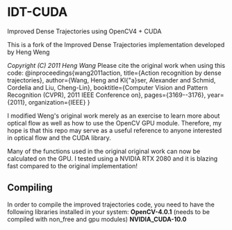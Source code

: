 # IDT-CUDA
Improved Dense Trajectories using OpenCV4 + CUDA

This is a fork of the Improved Dense Trajectories implementation developed by Heng Weng

*Copyright (C) 2011 Heng Wang*
Please cite the original work when using this code:
@inproceedings{wang2011action,
  title={Action recognition by dense trajectories},
  author={Wang, Heng and Kl{\"a}ser, Alexander and Schmid, Cordelia and Liu, Cheng-Lin},
  booktitle={Computer Vision and Pattern Recognition (CVPR), 2011 IEEE Conference on},
  pages={3169--3176},
  year={2011},
  organization={IEEE}
}

I modified Weng's original work merely as an exercise to learn more about optical flow as well as how to use the OpenCV GPU module.
Therefore, my hope is that this repo may serve as a useful reference to anyone interested in optical flow and the CUDA library.

Many of the functions used in the original original work can now be calculated on the GPU.
I tested using a NVIDIA RTX 2080 and it is blazing fast compared to the original implementation!

## Compiling
In order to compile the improved trajectories code, you need to have the following libraries installed in your system:
**OpenCV-4.0.1** (needs to be compiled with non_free and gpu modules)
**NVIDIA_CUDA-10.0**
